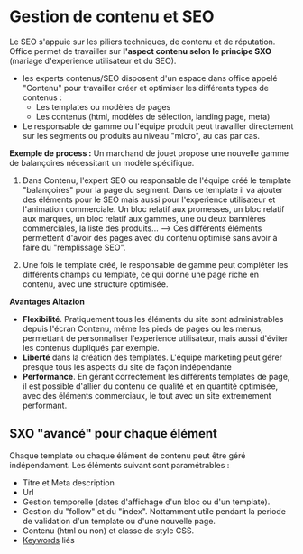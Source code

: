 # Gestion de contenu et SEO

Le SEO s'appuie sur les piliers techniques, de contenu et de réputation. 
Office permet de travailler sur **l'aspect contenu selon le principe SXO** (mariage d'experience utilisateur et du SEO). 
- les experts contenus/SEO disposent d'un espace dans office appelé "Contenu" pour travailler créer et optimiser les différents types de contenus : 
    - Les templates ou modèles de pages
    - Les contenus (html, modèles de sélection, landing page, meta) 
- Le responsable de gamme ou l'équipe produit peut travailler directement sur les segments ou produits au niveau "micro", au cas par cas.

**Exemple de process :**
Un marchand de jouet propose une nouvelle gamme de balançoires nécessitant un modèle spécifique. 
1. Dans Contenu, l'expert SEO ou responsable de l'équipe créé le template "balançoires" pour la page du segment. Dans ce template il va ajouter des éléments pour le SEO mais aussi pour l'experience utilisateur et l'animation commerciale. Un bloc relatif aux promesses, un bloc relatif aux marques, un bloc relatif aux gammes, une ou deux bannières commerciales, la liste des produits...
--> Ces différents éléments permettent d'avoir des pages avec du contenu optimisé sans avoir à faire du "remplissage SEO".

2. Une fois le template créé, le responsable de gamme peut compléter les différents champs du template, ce qui donne une page riche en contenu, avec une structure optimisée.

**Avantages Altazion** 
- **Flexibilité**. Pratiquement tous les éléments du site sont administrables depuis l'écran Contenu, même les pieds de pages ou les menus, permettant de personnaliser l'experience utilisateur, mais aussi d'éviter les contenus dupliqués par exemple. 
- **Liberté** dans la création des templates. L'équipe marketing peut gérer presque tous les aspects du site de façon indépendante 
- **Performance**. En gérant correctement les différents templates de page, il est possible d'allier du contenu de qualité et en quantité optimisée, avec des éléments commerciaux, le tout avec un site extremement performant.

## SXO "avancé" pour chaque élément
Chaque template ou chaque élément de contenu peut être géré indépendament. Les éléments suivant sont paramétrables : 
- Titre et Meta description 
- Url 
- Gestion temporelle (dates d'affichage d'un bloc ou d'un template).
- Gestion du "follow" et du "index". Nottamment utile pendant la periode de validation d'un template ou d'une nouvelle page.
- Contenu (html ou non) et classe de style CSS.
- [Keywords](https://aide.altazion.com/fr-fr/guide/referencer/keywords.html) liés

